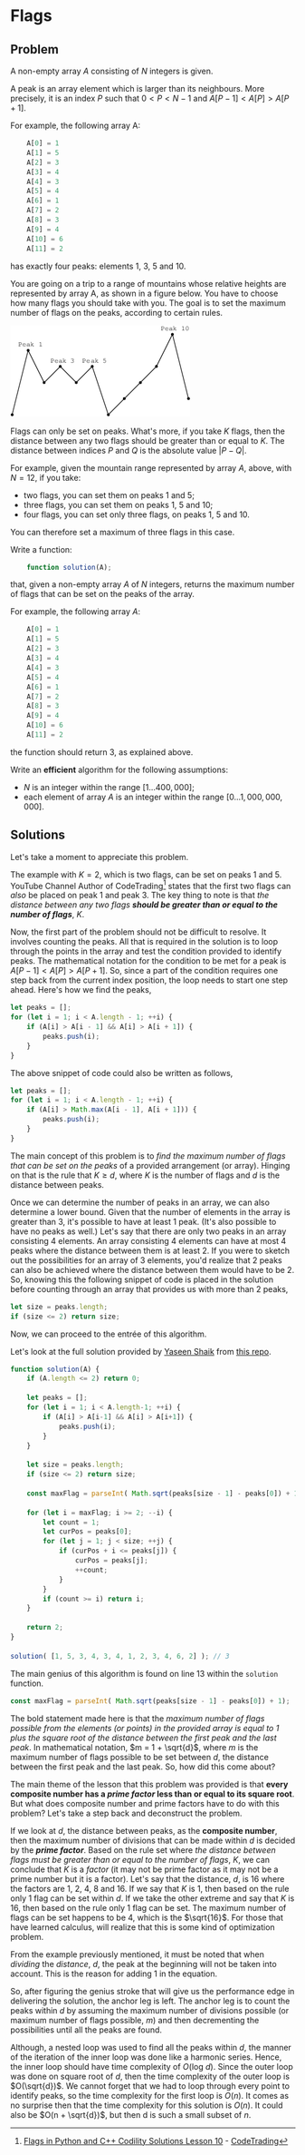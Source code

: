 # Flags

## Problem

A non-empty array $A$ consisting of $N$ integers is given.

A peak is an array element which is larger than its neighbours. More precisely, it is an index $P$ such that $0 < P < N − 1$ and $A[P − 1] < A[P] > A[P + 1]$.

For example, the following array A:

```js
    A[0] = 1
    A[1] = 5
    A[2] = 3
    A[3] = 4
    A[4] = 3
    A[5] = 4
    A[6] = 1
    A[7] = 2
    A[8] = 3
    A[9] = 4
    A[10] = 6
    A[11] = 2
```

has exactly four peaks: elements 1, 3, 5 and 10.

You are going on a trip to a range of mountains whose relative heights are represented by array A, as shown in a figure below. You have to choose how many flags you should take with you. The goal is to set the maximum number of flags on the peaks, according to certain rules.

![Flags](/.attachments/flags.png)

Flags can only be set on peaks. What's more, if you take $K$ flags, then the distance between any two flags should be greater than or equal to $K$. The distance between indices $P$ and $Q$ is the absolute value $|P − Q|$.

For example, given the mountain range represented by array $A$, above, with $N = 12$, if you take:

- two flags, you can set them on peaks 1 and 5;
- three flags, you can set them on peaks 1, 5 and 10;
- four flags, you can set only three flags, on peaks 1, 5 and 10.

You can therefore set a maximum of three flags in this case.

Write a function:

```js
    function solution(A);
```

that, given a non-empty array $A$ of $N$ integers, returns the maximum number of flags that can be set on the peaks of the array.

For example, the following array $A$:

```js
    A[0] = 1
    A[1] = 5
    A[2] = 3
    A[3] = 4
    A[4] = 3
    A[5] = 4
    A[6] = 1
    A[7] = 2
    A[8] = 3
    A[9] = 4
    A[10] = 6
    A[11] = 2
```

the function should return 3, as explained above.

Write an **efficient** algorithm for the following assumptions:

- $N$ is an integer within the range $[1 ... 400,000]$;
- each element of array $A$ is an integer within the range $[0 ... 1,000,000,000]$.

## Solutions

Let's take a moment to appreciate this problem.

The example with $K = 2$, which is two flags, can be set on peaks 1 and 5. YouTube Channel Author of CodeTrading[^1] states that the first two flags can _also_ be placed on peak 1 and peak 3. The key thing to note is that *the distance between any two flags **should be greater than or equal to the number of flags***, $K$.

Now, the first part of the problem should not be difficult to resolve. It involves counting the peaks. All that is required in the solution is to loop through the points in the array and test the condition provided to identify peaks. The mathematical notation for the condition to be met for a peak is $A[P − 1] < A[P] > A[P + 1]$. So, since a part of the condition requires one step back from the current index position, the loop needs to start one step ahead. Here's how we find the peaks,

```js
let peaks = [];
for (let i = 1; i < A.length - 1; ++i) {
    if (A[i] > A[i - 1] && A[i] > A[i + 1]) {
        peaks.push(i);
    }
}
```

The above snippet of code could also be written as follows,

```js
let peaks = [];
for (let i = 1; i < A.length - 1; ++i) {
    if (A[i] > Math.max(A[i - 1], A[i + 1])) {
        peaks.push(i);
    }
}
```

The main concept of this problem is to _find the maximum number of flags that can be set on the peaks_ of a provided arrangement (or array). Hinging on that is the rule that $K \geq d$, where $K$ is the number of flags and $d$ is the distance between peaks.

Once we can determine the number of peaks in an array, we can also determine a lower bound. Given that the number of elements in the array is greater than 3, it's possible to have at least 1 peak. (It's also possible to have no peaks as well.) Let's say that there are only two peaks in an array consisting 4 elements. An array consisting 4 elements can have at most 4 peaks where the distance between them is at least 2. If you were to sketch out the possibilities for an array of 3 elements, you'd realize that 2 peaks can also be achieved where the distance between them would have to be 2. So, knowing this the following snippet of code is placed in the solution before counting through an array that provides us with more than 2 peaks,

```js
let size = peaks.length;
if (size <= 2) return size;
```

Now, we can proceed to the entrée of this algorithm.

Let's look at the full solution provided by [Yaseen Shaik](https://github.com/yaseenshaik) from [this repo](https://github.com/yaseenshaik/codility-solutions-javascript).

```js
function solution(A) {
    if (A.length <= 2) return 0;

    let peaks = [];
    for (let i = 1; i < A.length-1; ++i) {
        if (A[i] > A[i-1] && A[i] > A[i+1]) {
            peaks.push(i);
        }
    }
    
    let size = peaks.length;
    if (size <= 2) return size;
    
    const maxFlag = parseInt( Math.sqrt(peaks[size - 1] - peaks[0]) + 1);

    for (let i = maxFlag; i >= 2; --i) {
        let count = 1;
        let curPos = peaks[0];
        for (let j = 1; j < size; ++j) {
            if (curPos + i <= peaks[j]) {
                curPos = peaks[j];
                ++count;
            }
        }
        if (count >= i) return i;
    }
    
    return 2;
}

solution( [1, 5, 3, 4, 3, 4, 1, 2, 3, 4, 6, 2] ); // 3
```

The main genius of this algorithm is found on line 13 within the `solution` function.

```js
const maxFlag = parseInt( Math.sqrt(peaks[size - 1] - peaks[0]) + 1);
```

The bold statement made here is that the _maximum number of flags possible from the elements (or points) in the provided array is equal to 1 plus the square root of the distance between the first peak and the last peak_. In mathematical notation, $m = 1 + \sqrt{d}$, where $m$ is the maximum number of flags possible to be set between $d$, the distance between the first peak and the last peak. So, how did this come about?

The main theme of the lesson that this problem was provided is that **every composite number has a _prime factor_ less than or equal to its square root**. But what does composite number and prime factors have to do with this problem? Let's take a step back and deconstruct the problem.

If we look at $d$, the distance between peaks, as the **composite number**, then the maximum number of divisions that can be made within $d$ is decided by the ***prime factor***. Based on the rule set where _the distance between flags must be greater than or equal to the number of flags_, $K$, we can conclude that $K$ is a _factor_ (it may not be prime factor as it may not be a prime number but it is a factor). Let's say that the distance, $d$, is 16 where the factors are 1, 2, 4, 8 and 16. If we say that $K$ is 1, then based on the rule only 1 flag can be set within $d$. If we take the other extreme and say that $K$ is 16, then based on the rule only 1 flag can be set. The maximum number of flags can be set happens to be 4, which is the $\sqrt{16}$. For those that have learned calculus, will realize that this is some kind of optimization problem.

From the example previously mentioned, it must be noted that when _dividing_ the _distance_, $d$, the peak at the beginning will not be taken into account. This is the reason for adding 1 in the equation.

So, after figuring the genius stroke that will give us the performance edge in delivering the solution, the anchor leg is left. The anchor leg is to count the peaks within $d$ by assuming the maximum number of divisions possible (or maximum number of flags possible, $m$) and then decrementing the possibilities until all the peaks are found.

Although, a nested loop was used to find all the peaks within $d$, the manner of the iteration of the inner loop was done like a harmonic series. Hence, the inner loop should have time complexity of $O(\text{log }d)$. Since the outer loop was done on square root of $d$, then the time complexity of the outer loop is $O(\sqrt{d})$. We cannot forget that we had to loop through every point to identify peaks, so the time complexity for the first loop is $O(n)$. It comes as no surprise then that the time complexity for this solution is $O(n)$. It could also be $O(n + \sqrt{d})$, but then d is such a small subset of $n$.


[^1]: [Flags in Python and C++ Codility Solutions Lesson 10](https://youtu.be/6KK2eglhvdQ) - [CodeTrading](https://www.youtube.com/@CodeTradingCafe)